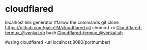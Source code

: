 # cloudflared
localhost link generator
#fallow the commands 
git clone https://github.com/galioTM/cloudflared.git
chomod +x Cloudflared-termux_@venkat.sh
bash Cloudflared-termux_@venkat.sh

#using 
cloudflared -url localhost:8080(portnumber)
